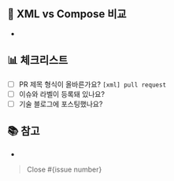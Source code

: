 ## 🌱 XML vs Compose 비교

-

## 📊 체크리스트

- [ ] PR 제목 형식이 올바른가요? `[xml] pull request`
- [ ] 이슈와 라벨이 등록돼 있나요?
- [ ] 기술 블로그에 포스팅했나요?

## 📚 참고

-

> Close #{issue number}